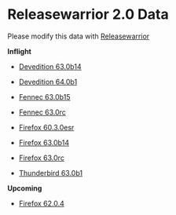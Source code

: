 

Releasewarrior 2.0 Data
=======================

Please modify this data with [Releasewarrior](https://github.com/mozilla-releng/releasewarrior-2.0)

**Inflight**

* [Devedition 63.0b14](/inflight/devedition/devedition-devedition-63.0b14.md)

* [Devedition 64.0b1](/inflight/devedition/devedition-devedition-64.0b1.md)

* [Fennec 63.0b15](/inflight/fennec/fennec-beta-63.0b15.md)

* [Fennec 63.0rc](/inflight/fennec/fennec-release-rc-63.0rc.md)

* [Firefox 60.3.0esr](/inflight/firefox/firefox-esr60-60.3.0esr.md)

* [Firefox 63.0b14](/inflight/firefox/firefox-beta-63.0b14.md)

* [Firefox 63.0rc](/inflight/firefox/firefox-release-rc-63.0rc.md)

* [Thunderbird 63.0b1](/inflight/thunderbird/thunderbird-beta-63.0b1.md)

**Upcoming**

* [Firefox 62.0.4](/upcoming/firefox/firefox-release-62.0.4.md)

